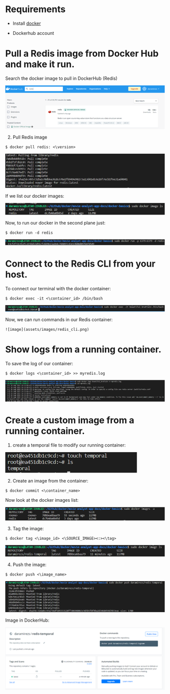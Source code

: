 # Requirements

* Install [docker](https://docs.docker.com/engine/install/)

* Dockerhub account

# Pull a Redis image from Docker Hub and make it run.
Search the docker image to pull in DockerHub (Redis)

![image](assets/images/dockerhub_redis.png)

2. Pull Redis image
```
$ docker pull redis: <\version>
```

![image](assets/images/pull_redis_image.png)

If we list our docker images: 

![image](assets/images/ls_docker_images.png)

Now, to run our docker in the second plane just:
```
$ docker run -d redis 
```

![image](assets/images/run_docker_images.png)

# Connect to the Redis CLI from your host.

To connect our terminal with the docker container: 
```
$ docker exec -it <\container_id> /bin/bash
```

![image](assets/images/docker_exec.png)

Now, we can run commands in our Redis container:
```
![image](assets/images/redis_cli.png)
```

# Show logs from a running container.

To save the log of our container:
```
$ docker logs <\container_id> >> myredis.log
```

![image](assets/images/container_log.png)


# Create a custom image from a running container.


1. create a temporal file to modify our running container:

![image](assets/images/temporal_file.png)

2. Create an image from the container:
```
$ docker commit <\container_name>
```

Now look at the docker images list:

![image](assets/images/create_docker_image.png)  

3. Tag the image: 
```
$ docker tag <\image_id> <\SOURCE_IMAGE><:><\tag>
```

![image](assets/images/ls_images.png)  

4. Push the image:
```
$ docker push <\image_name>
```

![image](assets/images/push_image.png)  

Image in DockerHub:

![image](assets/images/dockerhub_image.png)  
